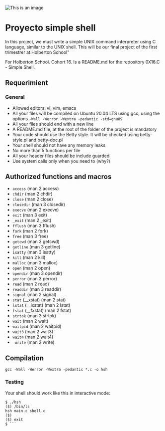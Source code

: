 ![This is an image](https://getlogovector.com/wp-content/uploads/2020/11/holberton-school-logo-vector.png)

# Proyecto simple shell #
In this project, we must write a simple UNIX command interpreter using C language, similar to the UNIX shell. This will be our final project of the first trimestrer at Holberton School"

For Holberton School.
Cohort 16.
Is a README.md for the repository 0X16.C - Simple Shell.

## Requerimient ##
### General ###

- Allowed editors: vi, vim, emacs
- All your files will be compiled on Ubuntu 20.04 LTS using gcc, using the options ``` -Wall -Werror -Wextra -pedantic -std=gnu89 ```
- All your files should end with a new line
- A README.md file, at the root of the folder of the project is mandatory
- Your code should use the Betty style. It will be checked using betty-style.pl and betty-doc.pl
- Your shell should not have any memory leaks
- No more than 5 functions per file
- All your header files should be include guarded
- Use system calls only when you need to (why?)

## Authorized functions and macros ##
- ``` access ``` (man 2 access)
- ``` chdir ``` (man 2 chdir)
- ``` close ``` (man 2 close)
- ``` closedir ``` (man 3 closedir)
- ``` execve ``` (man 2 execve)
- ``` exit ``` (man 3 exit)
- ``` _exit ``` (man 2 _exit)
- ``` fflush ``` (man 3 fflush)
- ``` fork ``` (man 2 fork)
- ``` free ``` (man 3 free)
- ``` getcwd ``` (man 3 getcwd)
- ``` getline ``` (man 3 getline)
- ``` isatty ``` (man 3 isatty)
- ``` kill ``` (man 2 kill)
- ``` malloc ``` (man 3 malloc)
- ``` open ```  (man 2 open)
- ``` opendir ``` (man 3 opendir)
- ``` perror ``` (man 3 perror)
- ``` read ``` (man 2 read)
- ``` readdir ``` (man 3 readdir)
- ``` signal ``` (man 2 signal)
- ``` stat ``` (__xstat) (man 2 stat)
- ``` lstat ``` (__lxstat) (man 2 lstat)
- ``` fstat ``` (__fxstat) (man 2 fstat)
- ``` strtok ``` (man 3 strtok)
- ``` wait ``` (man 2 wait)
- ``` waitpid ``` (man 2 waitpid)
- ``` wait3 ``` (man 2 wait3)
- ``` wait4 ``` (man 2 wait4)
- ``` write``` (man 2 write)
## Compilation ##

``` gcc -Wall -Werror -Wextra -pedantic *.c -o hsh ```

### Testing ###
Your shell should work like this in interactive mode:

```
$ ./hsh
($) /bin/ls
hsh main.c shell.c
($)
($) exit
$ ```


